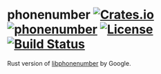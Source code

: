 phonenumber [![Crates.io](https://img.shields.io/crates/v/phonenumber.svg)](https://crates.io/crates/phonenumber) [![phonenumber](https://docs.rs/phonenumber/badge.svg)](https://docs.rs/phonenumber) [![License](https://img.shields.io/badge/License-Apache%202.0-blue.svg)](https://opensource.org/licenses/Apache-2.0) [![Build Status](https://travis-ci.org/1aim/rust-phonenumber.svg?branch=master)](https://travis-ci.org/1aim/rust-phonenumber)
===========
Rust version of [libphonenumber](https://github.com/googlei18n/libphonenumber)
by Google.
